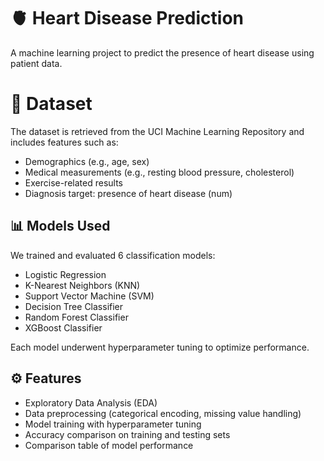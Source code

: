 # 🫀 Heart Disease Prediction

A machine learning project to predict the presence of heart disease using patient data.  

# 📁 Dataset

The dataset is retrieved from the UCI Machine Learning Repository and includes features such as:

- Demographics (e.g., age, sex)
- Medical measurements (e.g., resting blood pressure, cholesterol)
- Exercise-related results
- Diagnosis target: presence of heart disease (num)

## 📊 Models Used

We trained and evaluated 6 classification models:

- Logistic Regression  
- K-Nearest Neighbors (KNN)  
- Support Vector Machine (SVM)  
- Decision Tree Classifier  
- Random Forest Classifier  
- XGBoost Classifier  

Each model underwent hyperparameter tuning to optimize performance.

## ⚙️ Features

- Exploratory Data Analysis (EDA)
- Data preprocessing (categorical encoding, missing value handling)
- Model training with hyperparameter tuning
- Accuracy comparison on training and testing sets
- Comparison table of model performance
